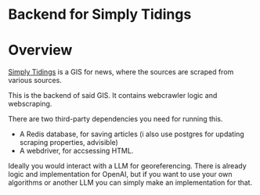 
Backend for Simply Tidings
===============================

# Overview

[Simply Tidings](https://www.simplytidings.com/) is a GIS for news, where the sources are scraped from various sources. 

This is the backend of said GIS. It contains webcrawler logic and webscraping.

There are two third-party dependencies you need for running this.
* A Redis database, for saving articles (i also use postgres for updating scraping properties, advisible)
* A webdriver, for accsessing HTML.

Ideally you would interact with a LLM for georeferencing. There is already logic and implementation for OpenAI,
but if you want to use your own algorithms or another LLM you can simply make an implementation for that.

